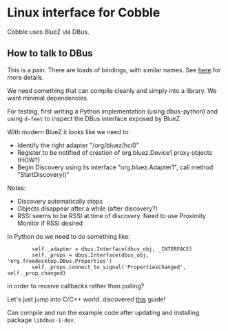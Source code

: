 # Linux interface for Cobble

Cobble uses BlueZ via DBus.

## How to talk to DBus

This is a pain. There are loads of bindings, with similar names. See [here](https://www.freedesktop.org/wiki/Software/DBusBindings/) for more details.

We need something that can compile cleanly and simply into a library. We want minimal dependencies.

For testing, first writing a Python implementation (using dbus-python) and using `d-feet` to inspect the DBus interface exposed by BlueZ

With modern BlueZ it looks like we need to:
* Identify the right adapter "/org/bluez/hci0"
* Register to be notified of creation of org.bluez.Device1 proxy objects (HOW?)
* Begin Discovery using its interface "org.bluez.Adapter1", call method "StartDiscovery()"

Notes:

* Discovery automatically stops
* Objects disappear after a while (after discovery?)
* RSSI seems to be RSSI at time of discovery. Need to use Proximity Monitor if RSSI desired

In Python do we need to do something like:

```
        self._adapter = dbus.Interface(dbus_obj, _INTERFACE)
        self._props = dbus.Interface(dbus_obj, 'org.freedesktop.DBus.Properties')
        self._props.connect_to_signal('PropertiesChanged', self._prop_changed)
```
in order to receive callbacks rather than polling?

Let's just jump into C/C++ world. discovered [this](https://github.com/makercrew/dbus-sample) guide!

Can compile and run the example code after updating and installing package `libdbus-1-dev`.



